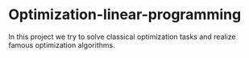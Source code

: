 # Optimization-linear-programming
In this project we try to solve classical optimization tasks and realize famous optimization algorithms.
